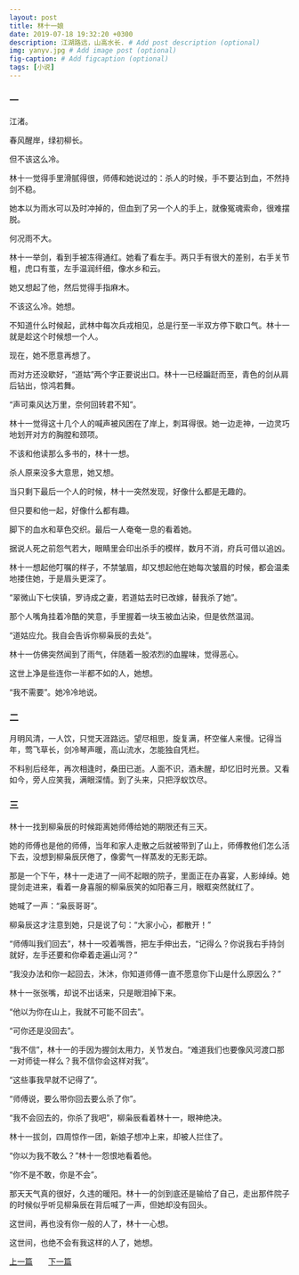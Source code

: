```yaml
---
layout: post
title: 林十一娘
date: 2019-07-18 19:32:20 +0300
description: 江湖路远，山高水长. # Add post description (optional)
img: yanyv.jpg # Add image post (optional)
fig-caption: # Add figcaption (optional)
tags: [小说]
---
```

### 一

江渚。

春风醒岸，绿初柳长。

但不该这么冷。

林十一觉得手里滑腻得很，师傅和她说过的：杀人的时候，手不要沾到血，不然持剑不稳。

她本以为雨水可以及时冲掉的，但血到了另一个人的手上，就像冤魂索命，很难摆脱。

何况雨不大。

林十一举剑，看到手被冻得通红。她看了看左手。两只手有很大的差别，右手关节粗，虎口有茧，左手温润纤细，像水乡和云。

她又想起了他，然后觉得手指麻木。

不该这么冷。她想。

不知道什么时候起，武林中每次兵戎相见，总是行至一半双方停下歇口气。林十一就是趁这个时候想一个人。

现在，她不愿意再想了。

而对方还没歇好，“道姑”两个字正要说出口。林十一已经蹁跹而至，青色的剑从肩后钻出，惊鸿若舞。

“声可乘风达万里，奈何回转君不知”。

林十一觉得这十几个人的喊声被风困在了岸上，刺耳得很。她一边走神，一边灵巧地划开对方的胸膛和颈项。

不该和他读那么多书的，林十一想。

杀人原来没多大意思，她又想。

当只剩下最后一个人的时候，林十一突然发现，好像什么都是无趣的。

但只要和他一起，好像什么都有趣。

脚下的血水和草色交织。最后一人奄奄一息的看着她。

据说人死之前怨气若大，眼睛里会印出杀手的模样，数月不消，府兵可借以追凶。

林十一想起他叮嘱的样子，不禁皱眉，却又想起他在她每次皱眉的时候，都会温柔地搂住她，于是眉头更深了。

“翠微山下七侠镇，罗诗成之妻，若道姑去时已改嫁，替我杀了她”。

那个人嘴角挂着冷酷的笑意，手里握着一块玉被血沾染，但是依然温润。

“道姑应允。我自会告诉你柳枭辰的去处”。

林十一仿佛突然闻到了雨气，伴随着一股浓烈的血腥味，觉得恶心。

这世上净是些连你一半都不如的人，她想。

“我不需要”。她冷冷地说。

### 二

月明风清，一人饮，只觉天涯路远。望尽相思，旋复满，杯空催人来慢。记得当年，莺飞草长，剑冷琴声暖，高山流水，怎能独自凭栏。

不料别后经年，再次相逢时，桑田已逝。人面不识，酒未醒，却忆旧时光景。又看如今，旁人应笑我，满眼深情。到了头来，只把浮蚁饮尽。

### 三

林十一找到柳枭辰的时候距离她师傅给她的期限还有三天。

她的师傅也是他的师傅，当年和家人走散之后就被带到了山上，师傅教他们怎么活下去，没想到柳枭辰厌倦了，像雾气一样蒸发的无影无踪。

那是一个下午，林十一走进了一间不起眼的院子，里面正在办喜宴，人影绰绰。她提剑走进来，看着一身喜服的柳枭辰笑的如阳春三月，眼眶突然就红了。

她喊了一声：“枭辰哥哥”。

柳枭辰这才注意到她，只是说了句：“大家小心，都散开！”

“师傅叫我们回去”，林十一咬着嘴唇，把左手伸出去，“记得么？你说我右手持剑就好，左手还要和你牵着走遍山河？”

 “我没办法和你一起回去，沐沐，你知道师傅一直不愿意你下山是什么原因么？”

林十一张张嘴，却说不出话来，只是眼泪掉下来。

“他以为你在山上，我就不可能不回去”。

“可你还是没回去”。 

“我不信”，林十一的手因为握剑太用力，关节发白。“难道我们也要像风河渡口那一对师徒一样么？我不信你会这样对我”。

“这些事我早就不记得了”。

“师傅说，要么带你回去要么杀了你”。

“我不会回去的，你杀了我吧”，柳枭辰看着林十一，眼神绝决。

林十一拔剑，四周惊作一团，新娘子想冲上来，却被人拦住了。

“你以为我不敢么？”林十一怨恨地看着他。

“你不是不敢，你是不会”。

那天天气真的很好，久违的暖阳。林十一的剑到底还是输给了自己，走出那件院子的时候似乎听见柳枭辰在背后喊了一声，但她却没有回头。

这世间，再也没有你一般的人了，林十一心想。

这世间，也绝不会有我这样的人了，她想。

[上一篇](../writting1/)&emsp;&emsp;[下一篇](../writting3/)